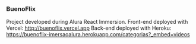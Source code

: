 ### BuenoFlix

Project developed during Alura React Immersion.
Front-end deployed with Vercel: http://buenoflix.vercel.app
Back-end deployed with Heroku: https://buenoflix-imersaoalura.herokuapp.com/categorias?_embed=videos

